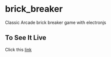 # brick_breaker
Classic Arcade brick breaker game with electronjs

## To See It Live 
Click this <a href="https://mohdAffancodes.github.io/breaker">link</a>
